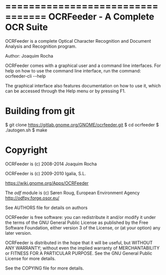 =================================
OCRFeeder - A Complete OCR Suite
=================================

OCRFeeder is a complete Optical Character Recognition and Document Analysis and Recognition program.

Author: Joaquim Rocha

OCRFeeder comes with a graphical user and a command line interfaces.
For help on how to use the command line interface, run the command:
  ocrfeeder-cli --help

The graphical interface also features documentation on how to use it, which can be accessed through the Help menu or by pressing F1.

Building from git
==================

$ git clone https://gitlab.gnome.org/GNOME/ocrfeeder.git
$ cd ocrfeeder
$ ./autogen.sh
$ make

Copyright
==========

OCRFeeder is (c) 2008-2014 Joaquim Rocha

OCRFeeder is (c) 2009-2010 Igalia, S.L.

https://wiki.gnome.org/Apps/OCRFeeder


The *odf* module is (c) Søren Roug, European Environment Agency
http://odfpy.forge.osor.eu/


See AUTHORS file for details on authors


OCRFeeder is free software: you can redistribute it and/or modify 
it under the terms of the GNU General Public License as published by 
the Free Software Foundation, either version 3 of the License, or 
(at your option) any later version.

OCRFeeder is distributed in the hope that it will be useful, 
but WITHOUT ANY WARRANTY; without even the implied warranty of 
MERCHANTABILITY or FITNESS FOR A PARTICULAR PURPOSE.  See the 
GNU General Public License for more details.

See the COPYING file for more details.
